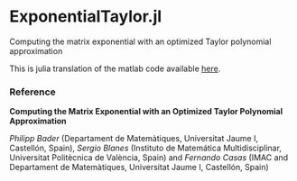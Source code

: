 # ExponentialTaylor.jl
Computing the matrix exponential with an optimized Taylor polynomial approximation


This is julia translation of the matlab code available [here](http://www.gicas.uji.es/Research/MatrixExp.html).

### Reference

**Computing the Matrix Exponential with an Optimized Taylor Polynomial Approximation**

*Philipp Bader* (Departament de Matemàtiques, Universitat Jaume I, Castellón, Spain), 
*Sergio Blanes* (Instituto de Matemática Multidisciplinar, Universitat Politècnica de València, Spain) 
and *Fernando Casas* (IMAC and Departament de Matemàtiques, Universitat Jaume I, Castellón, Spain)

